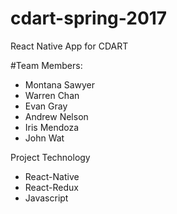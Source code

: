 # cdart-spring-2017
React Native App for CDART

#Team Members:
- Montana Sawyer
- Warren Chan
- Evan Gray
- Andrew Nelson
- Iris Mendoza
- John Wat

Project Technology
- React-Native
- React-Redux
- Javascript
